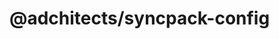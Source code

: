 # @adchitects/syncpack-config<!-- markdownlint-disable line-length list-marker-space no-duplicate-header ul-style ul-indent no-bare-urls -->

